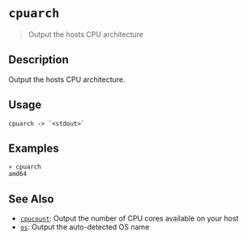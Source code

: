 # `cpuarch`

> Output the hosts CPU architecture

## Description

Output the hosts CPU architecture.

## Usage

    cpuarch -> `<stdout>`

## Examples

    » cpuarch
    amd64

## See Also

- [`cpucount`](./cpucount.md):
  Output the number of CPU cores available on your host
- [`os`](./os.md):
  Output the auto-detected OS name
